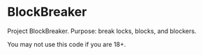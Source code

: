 # BlockBreaker
Project BlockBreaker. Purpose: break locks, blocks, and blockers.

You may not use this code if you are 18+.
